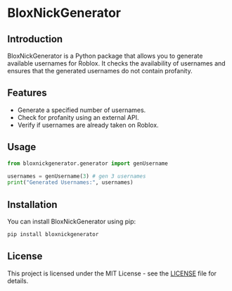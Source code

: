 # BloxNickGenerator

## Introduction

BloxNickGenerator is a Python package that allows you to generate available usernames for Roblox. It checks the availability of usernames and ensures that the generated usernames do not contain profanity.

## Features

- Generate a specified number of usernames.
- Check for profanity using an external API.
- Verify if usernames are already taken on Roblox.


## Usage
```python
from bloxnickgenerator.generator import genUsername

usernames = genUsername(3) # gen 3 usernames
print("Generated Usernames:", usernames)
``` 
## Installation

You can install BloxNickGenerator using pip:

```bash
pip install bloxnickgenerator
```

## License

This project is licensed under the MIT License - see the [LICENSE](LICENSE) file for details.
